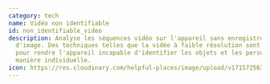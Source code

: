 ```yaml
---
category: tech
name: Vidéo non identifiable
id: non_identifiable_video
description: Analyse les séquences vidéo sur l'appareil sans enregistrer
  d'image. Des techniques telles que la vidéo à faible résolution sont utilisées
  pour rendre l'appareil incapable d'identifier les objets et les personnes de
  manière individuelle.
icon: https://res.cloudinary.com/helpful-places/image/upload/v1715725631/non-identifiable_video_djrsml.svg
---
```


